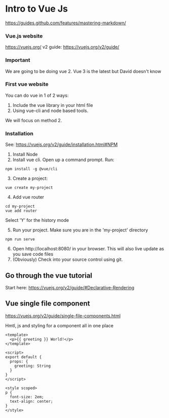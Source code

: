 # Intro to Vue Js
https://guides.github.com/features/mastering-markdown/

### Vue.js website
https://vuejs.org/
v2 guide: https://vuejs.org/v2/guide/



### Important
We are going to be doing vue 2. Vue 3 is the latest but David doesn't know

### First vue website 
You can do vue in 1 of 2 ways:
1. Include the vue library in your html file
2. Using vue-cli and node based tools.

We will focus on method 2.

### Installation
See: https://vuejs.org/v2/guide/installation.html#NPM

1. Install Node
2. Install vue cli. Open up a command prompt. Run:
```
npm install -g @vue/cli
```
3. Create a project:
```
vue create my-project
```
4. Add vue router
```
cd my-project
vue add router
```
Select 'Y' for the history mode 

5. Run your project. Make sure you are in the 'my-project' directory
```
npm run serve
```
6. Open http://localhost:8080/ in your browser. This will also live update as you save code files
7. (Obviously) Check into your source control using git.


## Go through the vue tutorial
Start here: https://vuejs.org/v2/guide/#Declarative-Rendering

## Vue single file component
https://vuejs.org/v2/guide/single-file-components.html

Hmtl, js and styling for a component all in one place

```
<template>
  <p>{{ greeting }} World!</p>
</template>

<script>
export default {
  props: {
    greeting: String
  }
}
</script>

<style scoped>
p {
  font-size: 2em;
  text-align: center;
}
</style>
```




